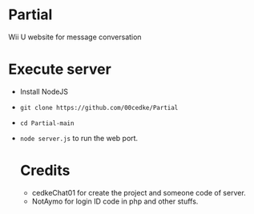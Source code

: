 # Partial
Wii U website for message conversation

# Execute server
- Install NodeJS
- `git clone https://github.com/00cedke/Partial`
- `cd Partial-main`
- `node server.js` to run the web port.

  # Credits
  - cedkeChat01 for create the project and someone code of server.
  - NotAymo for login ID code in php and other stuffs.
